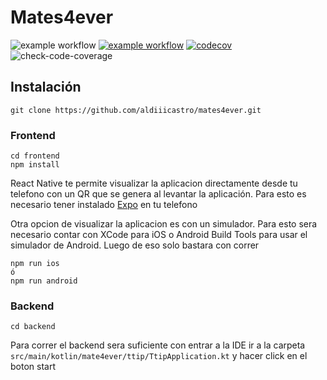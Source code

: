 # Mates4ever
![example workflow](https://github.com/aldiiicastro/mates4ever/actions/workflows/backTest.yml/badge.svg)
[![example workflow](https://github.com/aldiiicastro/mates4ever/actions/workflows/frontTest.yml/badge.svg)](https://github.com/aldiiicastro/mates4ever/actions/workflows/frontTest.yml)
[![codecov](https://codecov.io/gh/aldiiicastro/mates4ever/branch/main/graph/badge.svg?token=C32HVTNM8W)](https://codecov.io/gh/aldiiicastro/mates4ever)
![check-code-coverage](https://img.shields.io/badge/code--coverage-75%25-yellow)
## Instalación


`git clone https://github.com/aldiiicastro/mates4ever.git ` 

### Frontend
``` 
cd frontend
npm install
``` 
React Native te permite visualizar la aplicacion directamente desde tu telefono con un QR que se genera al levantar la aplicación. Para esto es necesario tener instalado [Expo](https://expo.dev/) en tu telefono

Otra opcion de visualizar la aplicacion es con un simulador. Para esto sera necesario contar con XCode para iOS o Android Build Tools para usar el simulador de Android. Luego de eso solo bastara con correr
``` 
npm run ios
ó
npm run android
``` 

### Backend
``` 
cd backend
``` 
Para correr el backend sera suficiente con entrar a la IDE ir a la carpeta `src/main/kotlin/mate4ever/ttip/TtipApplication.kt` y hacer click en el boton start
